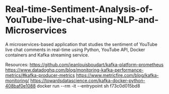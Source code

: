 # Real-time-Sentiment-Analysis-of-YouTube-live-chat-using-NLP-and-Microservices
A microservices-based application that studies the sentiment of YouTube live chat comments in real-time using Python, YouTube API, Docker containers and Kafka streaming service.

Resources:
https://github.com/jeanlouisboudart/kafka-platform-prometheus
https://www.datadoghq.com/blog/monitoring-kafka-performance-metrics/#kafka-producer-metrics
https://www.metricfire.com/blog/kafka-monitoring/
https://towardsdatascience.com/kafka-docker-python-408baf0e1088
docker run --rm -it --entrypoint sh f73c0d015bd8